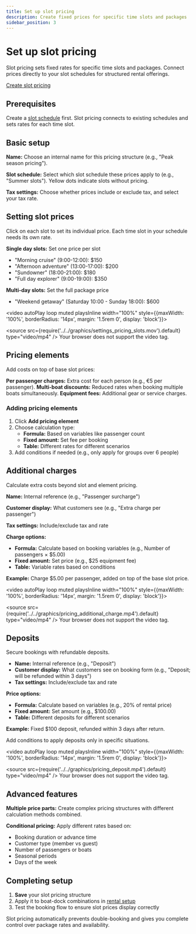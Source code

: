 ```yaml
---
title: Set up slot pricing
description: Create fixed prices for specific time slots and packages
sidebar_position: 3
---
```


# Set up slot pricing

Slot pricing sets fixed rates for specific time slots and packages. Connect prices directly to your slot schedules for structured rental offerings.

<div class="button-container">
  <a href="https://dashboard.letsbook.app/pricing/slots/add" class="button button--primary" target="_blank" rel="noopener noreferrer">Create slot pricing</a>
</div>

## Prerequisites

Create a [slot schedule](../schedules/slot-schedule) first. Slot pricing connects to existing schedules and sets rates for each time slot.

## Basic setup

**Name:** Choose an internal name for this pricing structure (e.g., "Peak season pricing").

**Slot schedule:** Select which slot schedule these prices apply to (e.g., "Summer slots"). Yellow dots indicate slots without pricing.

**Tax settings:** Choose whether prices include or exclude tax, and select your tax rate.

## Setting slot prices

Click on each slot to set its individual price. Each time slot in your schedule needs its own rate.

**Single day slots:** Set one price per slot

- "Morning cruise" (9:00-12:00): $150
- "Afternoon adventure" (13:00-17:00): $200
- "Sundowner" (18:00-21:00): $180
- "Full day explorer" (9:00-19:00): $350

**Multi-day slots:** Set the full package price

- "Weekend getaway" (Saturday 10:00 - Sunday 18:00): $600

<video autoPlay loop muted playsInline width="100%" style={{maxWidth: '100%', borderRadius: '14px', margin: '1.5rem 0', display: 'block'}}>

  <source src={require('../../graphics/settings_pricing_slots.mov').default} type="video/mp4" />
  Your browser does not support the video tag.
</video>

## Pricing elements

Add costs on top of base slot prices:

**Per passenger charges:** Extra cost for each person (e.g., €5 per passenger).
**Multi-boat discounts:** Reduced rates when booking multiple boats simultaneously.
**Equipment fees:** Additional gear or service charges.

### Adding pricing elements

1. Click **Add pricing element**
2. Choose calculation type:
    - **Formula:** Based on variables like passenger count
    - **Fixed amount:** Set fee per booking
    - **Table:** Different rates for different scenarios
3. Add conditions if needed (e.g., only apply for groups over 6 people)

## Additional charges

Calculate extra costs beyond slot and element pricing.

**Name:** Internal reference (e.g., "Passenger surcharge")

**Customer display:** What customers see (e.g., "Extra charge per passenger")

**Tax settings:** Include/exclude tax and rate

**Charge options:**

- **Formula:** Calculate based on booking variables (e.g., Number of passengers × $5.00)
- **Fixed amount:** Set price (e.g., $25 equipment fee)
- **Table:** Variable rates based on conditions

**Example:** Charge $5.00 per passenger, added on top of the base slot price.

<video autoPlay loop muted playsInline width="100%" style={{maxWidth: '100%', borderRadius: '14px', margin: '1.5rem 0', display: 'block'}}>

  <source src={require('../../graphics/pricing_additional_charge.mp4').default} type="video/mp4" />
  Your browser does not support the video tag.
</video>

## Deposits

Secure bookings with refundable deposits.

- **Name:** Internal reference (e.g., "Deposit")
- **Customer display:** What customers see on booking form (e.g., "Deposit; will be refunded within 3 days")
- **Tax settings:** Include/exclude tax and rate

**Price options:**

- **Formula:** Calculate based on variables (e.g., 20% of rental price)
- **Fixed amount:** Set amount (e.g., $100.00)
- **Table:** Different deposits for different scenarios

**Example:** Fixed $100 deposit, refunded within 3 days after return.

Add conditions to apply deposits only in specific situations.

<video autoPlay loop muted playsInline width="100%" style={{maxWidth: '100%', borderRadius: '14px', margin: '1.5rem 0', display: 'block'}}>

  <source src={require('../../graphics/pricing_deposit.mp4').default} type="video/mp4" />
  Your browser does not support the video tag.
</video>

## Advanced features

**Multiple price parts:** Create complex pricing structures with different calculation methods combined.

**Conditional pricing:** Apply different rates based on:

- Booking duration or advance time
- Customer type (member vs guest)
- Number of passengers or boats
- Seasonal periods
- Days of the week

## Completing setup

1. **Save** your slot pricing structure
2. Apply it to boat-dock combinations in [rental setup](https://dashboard.letsbook.app/rental-setup)
3. Test the booking flow to ensure slot prices display correctly

Slot pricing automatically prevents double-booking and gives you complete control over package rates and availability.
